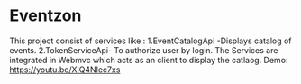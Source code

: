 # Eventzon
This project consist of services like :
1.EventCatalogApi -Displays catalog of events.
2.TokenServiceApi- To authorize user by login.
The Services are integrated in Webmvc which acts as an client to display the catlaog.
Demo:
https://youtu.be/XlQ4NIec7xs
